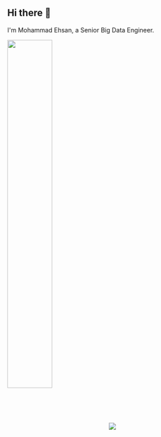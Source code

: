 ## Hi there 👋

I'm Mohammad Ehsan, a Senior Big Data Engineer.

<a padding='10px' href="https://github.com/MohammadHeydari">
<img align="center" width='45%' src="https://github-readme-stats.vercel.app/api?username=amin-da&show_icons=true&count_private=true&include_all_commits=true&theme=nightowl"/></a>

<a href="https://github.com/amin-da">
 <img align="center" margin='7px' src="https://github-readme-stats.vercel.app/api/top-langs/?username=anuraghazra&layout=compact&theme=nightowl" />
